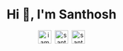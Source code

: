 <h1 align="center">Hi 👋, I'm Santhosh</h1>
<p align="center">
<a href="https://instagram.com/iamnyk7" target="blank"><img align="center" src="https://cdn.jsdelivr.net/npm/simple-icons@3.0.1/icons/instagram.svg" alt="iamnyk7" height="30" width="30" /></a>&nbsp;
<a href="https://www.facebook.com/santosh.nayak.370/" target="blank"><img align="center" src="https://cdn.jsdelivr.net/npm/simple-icons@3.0.1/icons/facebook.svg" alt="santhosh nayak" height="30" width="30" /></a>&nbsp;
<a href="https://twitter.com/Santhosh_Basrur" target="blank"><img align="center" src="https://cdn.jsdelivr.net/npm/simple-icons@3.0.1/icons/twitter.svg" alt="santhosh_basrur" height="30" width="30" /></a>
</p>
